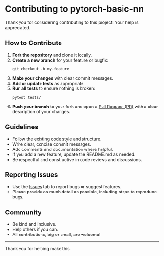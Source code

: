 # Contributing to pytorch-basic-nn

Thank you for considering contributing to this project! Your help is appreciated.

## How to Contribute

1. **Fork the repository** and clone it locally.
2. **Create a new branch** for your feature or bugfix:
   ```
   git checkout -b my-feature
   ```
3. **Make your changes** with clear commit messages.
4. **Add or update tests** as appropriate.
5. **Run all tests** to ensure nothing is broken:
   ```
   pytest tests/
   ```
6. **Push your branch** to your fork and open a [Pull Request (PR)](.github/PULL_REQUEST_TEMPLATE.md) with a clear description of your changes.

## Guidelines

- Follow the existing code style and structure.
- Write clear, concise commit messages.
- Add comments and documentation where helpful.
- If you add a new feature, update the README.md as needed.
- Be respectful and constructive in code reviews and discussions.

## Reporting Issues

- Use the [Issues](.github/ISSUE_TEMPLATE/) tab to report bugs or suggest features.
- Please provide as much detail as possible, including steps to reproduce bugs.

## Community

- Be kind and inclusive.
- Help others if you can.
- All contributions, big or small, are welcome!

---

Thank you for helping make this